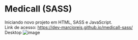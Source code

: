# Medicall (SASS)
Iniciando novo projeto em HTML, SASS e JavaScript.<br>
Link de acesso: https://dev-marcioreis.github.io/medicall-sass/ <br>
Desktop
![image](https://user-images.githubusercontent.com/122680054/213713975-84d632e3-7505-4856-b2cb-9479c4813c37.png)
